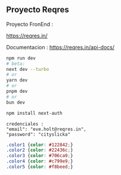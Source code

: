 ## Proyecto Reqres

Proyecto FronEnd :

https://reqres.in/

Documentacion : https://reqres.in/api-docs/

```bash
npm run dev
# beta:
next dev --turbo
# or
yarn dev
# or
pnpm dev
# or
bun dev
```

```bash
npm install next-auth
```

```
credenciales :
"email": "eve.holt@reqres.in",
"password": "cityslicka"

```
```css
.color1 {color: #122842;}
.color2 {color: #22436c;}
.color3 {color: #706ca9;}
.color4 {color: #c799e9;}
.color5 {color: #f8beed;}
```

